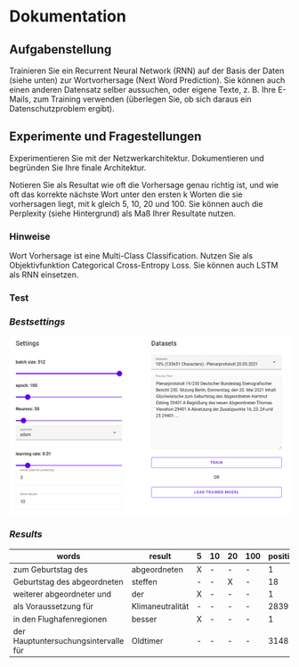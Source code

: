 # Dokumentation

## Aufgabenstellung

Trainieren Sie ein Recurrent Neural Network (RNN) auf der Basis der Daten (siehe unten) zur Wortvorhersage (Next Word Prediction). Sie können auch einen anderen Datensatz selber aussuchen, oder eigene Texte, z. B. Ihre E-Mails, zum Training verwenden (überlegen Sie, ob sich daraus ein Datenschutzproblem ergibt).

## Experimente und Fragestellungen

Experimentieren Sie mit der Netzwerkarchitektur. Dokumentieren und begründen Sie Ihre finale Architektur.

Notieren Sie als Resultat wie oft die Vorhersage genau richtig ist, und wie oft das korrekte nächste Wort unter den ersten k Worten die sie vorhersagen liegt, mit k gleich 5, 10, 20 und 100. Sie können auch die Perplexity (siehe Hintergrund) als Maß Ihrer Resultate nutzen.

### Hinweise

Wort Vorhersage ist eine Multi-Class Classification. Nutzen Sie als Objektivfunktion Categorical Cross-Entropy Loss.
Sie können auch LSTM als RNN einsetzen.

### Test

### ***Bestsettings***

![Model Settings](./../images/settings.png "Model Settings")

### ***Results***

| words | result | 5 | 10 | 20 | 100 | position| accuracy |
|-------|--------|---|----|----|-----|----------|----------|
| zum Geburtstag des | abgeordneten | X | - | - | - | 1 |92.91% |
| Geburtstag des abgeordneten | steffen | - | - | X | - | 18 | 0.91% |
| weiterer abgeordneter und | der | X | - | - | - | 1 | 100.00% |
| als Voraussetzung für |  Klimaneutralität  | - | - | - | - |  2839 | 0% |
| in den Flughafenregionen |  besser  | X | - | - | - | 1 | 16.77% |
| der Hauptuntersuchungsintervalle für |  Oldtimer  | - | - | - | - | 3148 | 0% |
